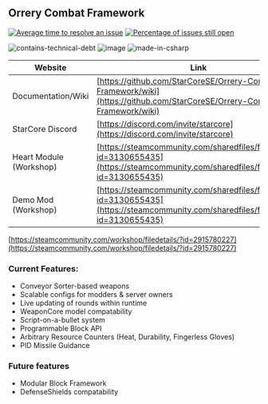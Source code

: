## Orrery Combat Framework

[![Average time to resolve an issue](http://isitmaintained.com/badge/resolution/StarCoreSE/Orrery-Combat-Framework.svg)](http://isitmaintained.com/project/StarCoreSE/Orrery-Combat-Framework "Average time to resolve an issue")
[![Percentage of issues still open](http://isitmaintained.com/badge/open/StarCoreSE/Orrery-Combat-Framework.svg)](http://isitmaintained.com/project/StarCoreSE/Orrery-Combat-Framework "Percentage of issues still open")

![contains-technical-debt](https://github.com/StarCoreSE/Orrery-Combat-Framework/assets/51190031/b1381638-302a-450d-82b6-ba66099f7985)
![image](https://github.com/StarCoreSE/Orrery-Combat-Framework/assets/51190031/bedda881-89b8-43a7-b998-dd45b9de48b1)
![made-in-csharp](https://github.com/StarCoreSE/Orrery-Combat-Framework/assets/51190031/62721130-45f0-4925-a495-883cf2d5722b)

| Website                   | Link                                           |
|---------------------------|------------------------------------------------|
| Documentation/Wiki                      | [https://github.com/StarCoreSE/Orrery-Combat-Framework/wiki](https://github.com/StarCoreSE/Orrery-Combat-Framework/wiki) |
| StarCore Discord       | [https://discord.com/invite/starcore](https://discord.com/invite/starcore) |
| Heart Module (Workshop)| [https://steamcommunity.com/sharedfiles/filedetails/?id=3130655435](https://steamcommunity.com/sharedfiles/filedetails/?id=3130655435) |
| Demo Mod (Workshop) | [https://steamcommunity.com/sharedfiles/filedetails/?id=3130655435](https://steamcommunity.com/sharedfiles/filedetails/?id=3130655435) |

[https://steamcommunity.com/workshop/filedetails/?id=2915780227](https://steamcommunity.com/workshop/filedetails/?id=2915780227)

### Current Features:
- Conveyor Sorter-based weapons
- Scalable configs for modders & server owners
- Live updating of rounds within runtime
- WeaponCore model compatability
- Script-on-a-bullet system
- Programmable Block API
- Arbitrary Resource Counters (Heat, Durability, Fingerless Gloves)
- PID Missile Guidance


### Future features
- Modular Block Framework
- DefenseShields compatability
